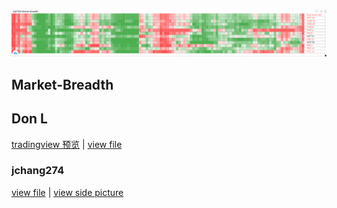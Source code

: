 ![](/Market-Breadth/market-tradingview.png)

## Market-Breadth

## Don L
[tradingview 预览](https://www.tradingview.com/script/Qnjfk4mt-S-P500-20-days-Market-Breadth/) | [view file](/Market-Breadth/donlingliang_sp500mb.pine)

### jchang274
[view file](Market-Breadth/jchang274_market_breath.pine) | [view side picture](Market-Breadth/jchang274_side_picture.pine)
